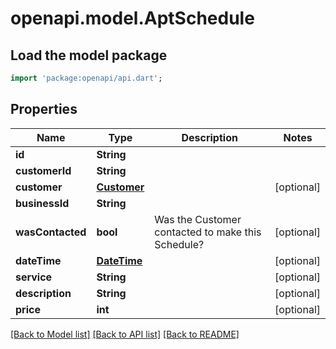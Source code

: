 # openapi.model.AptSchedule

## Load the model package
```dart
import 'package:openapi/api.dart';
```

## Properties
Name | Type | Description | Notes
------------ | ------------- | ------------- | -------------
**id** | **String** |  | 
**customerId** | **String** |  | 
**customer** | [**Customer**](Customer.md) |  | [optional] 
**businessId** | **String** |  | 
**wasContacted** | **bool** | Was the Customer contacted to make this Schedule? | [optional] 
**dateTime** | [**DateTime**](DateTime.md) |  | [optional] 
**service** | **String** |  | [optional] 
**description** | **String** |  | [optional] 
**price** | **int** |  | [optional] 

[[Back to Model list]](../README.md#documentation-for-models) [[Back to API list]](../README.md#documentation-for-api-endpoints) [[Back to README]](../README.md)


